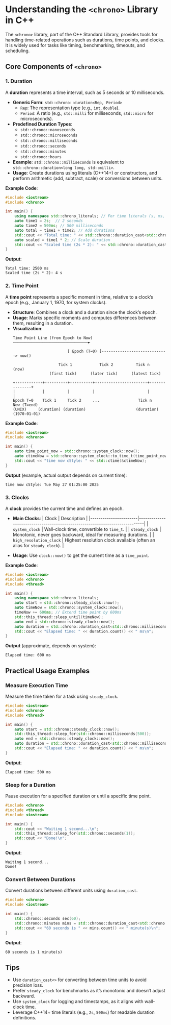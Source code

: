 # Understanding the `<chrono>` Library in C++

The `<chrono>` library, part of the C++ Standard Library, provides tools for handling time-related operations such as durations, time points, and clocks. It is widely used for tasks like timing, benchmarking, timeouts, and scheduling.

## Core Components of `<chrono>`

### 1. Duration
A **duration** represents a time interval, such as 5 seconds or 10 milliseconds.

- **Generic Form**: `std::chrono::duration<Rep, Period>`
  - `Rep`: The representation type (e.g., `int`, `double`).
  - `Period`: A ratio (e.g., `std::milli` for milliseconds, `std::micro` for microseconds).
- **Predefined Duration Types**:
  - `std::chrono::nanoseconds`
  - `std::chrono::microseconds`
  - `std::chrono::milliseconds`
  - `std::chrono::seconds`
  - `std::chrono::minutes`
  - `std::chrono::hours`
- **Example**: `std::chrono::milliseconds` is equivalent to `std::chrono::duration<long long, std::milli>`.
- **Usage**: Create durations using literals (C++14+) or constructors, and perform arithmetic (add, subtract, scale) or conversions between units.

**Example Code**:
```cpp
#include <iostream>
#include <chrono>

int main() {
    using namespace std::chrono_literals; // For time literals (s, ms, etc.)
    auto time1 = 2s;  // 2 seconds
    auto time2 = 500ms; // 500 milliseconds
    auto total = time1 + time2; // Add durations
    std::cout << "Total time: " << std::chrono::duration_cast<std::chrono::milliseconds>(total).count() << " ms\n";
    auto scaled = time1 * 2; // Scale duration
    std::cout << "Scaled time (2s * 2): " << std::chrono::duration_cast<std::chrono::seconds>(scaled).count() << " s\n";
}
```
**Output**:
```
Total time: 2500 ms
Scaled time (2s * 2): 4 s
```

### 2. Time Point
A **time point** represents a specific moment in time, relative to a clock’s epoch (e.g., January 1, 1970, for system clocks).

- **Structure**: Combines a clock and a duration since the clock’s epoch.
- **Usage**: Marks specific moments and computes differences between them, resulting in a duration.
- **Visualization**:
  ```
  Time Point Line (from Epoch to Now)  ─────────────────────────────────►
  
                          [ Epoch (T=0) ]-----------------------------> now()
  
                      Tick 1            Tick 2          Tick n   (now)
                  (first tick)      (later tick)      (latest tick)
  
  +------------+----------+----------+-----------------------+---------------+
  |            |          |          |                       |               |
  Epoch T=0    Tick 1     Tick 2     ...                 Tick n    Now (T=end)
  (UNIX)     (duration) (duration)                      (duration)
  (1970-01-01)
  ```

**Example Code**:
```cpp
#include <iostream>
#include <chrono>

int main() {
    auto time_point_now = std::chrono::system_clock::now();
    auto ctimeNow = std::chrono::system_clock::to_time_t(time_point_now);
    std::cout << "time now cStyle: " << std::ctime(&ctimeNow);
}
```
**Output** (example, actual output depends on current time):
```
time now cStyle: Tue May 27 01:25:00 2025
```

### 3. Clocks
A **clock** provides the current time and defines an epoch.

- **Main Clocks**:
  | Clock                   | Description                                                                 |
  |-----------------------|-----------------------------------------------------------------------------|
  | `system_clock`        | Wall-clock time, convertible to `time_t`.                                  |
  | `steady_clock`        | Monotonic, never goes backward, ideal for measuring durations.             |
  | `high_resolution_clock` | Highest resolution clock available (often an alias for `steady_clock`).   |

- **Usage**: Use `clock::now()` to get the current time as a `time_point`.

**Example Code**:
```cpp
#include <iostream>
#include <chrono>
#include <thread>

int main() {
    using namespace std::chrono_literals;
    auto start = std::chrono::steady_clock::now();
    auto timeNow = std::chrono::system_clock::now();
    timeNow += 600ms; // Extend time point by 600ms
    std::this_thread::sleep_until(timeNow);
    auto end = std::chrono::steady_clock::now();
    auto duration = std::chrono::duration_cast<std::chrono::milliseconds>(end - start);
    std::cout << "Elapsed time: " << duration.count() << " ms\n";
}
```
**Output** (approximate, depends on system):
```
Elapsed time: 600 ms
```

## Practical Usage Examples

### Measure Execution Time
Measure the time taken for a task using `steady_clock`.

```cpp
#include <iostream>
#include <chrono>
#include <thread>

int main() {
    auto start = std::chrono::steady_clock::now();
    std::this_thread::sleep_for(std::chrono::milliseconds(500));
    auto end = std::chrono::steady_clock::now();
    auto duration = std::chrono::duration_cast<std::chrono::milliseconds>(end - start);
    std::cout << "Elapsed time: " << duration.count() << " ms\n";
}
```
**Output**:
```
Elapsed time: 500 ms
```

### Sleep for a Duration
Pause execution for a specified duration or until a specific time point.

```cpp
#include <chrono>
#include <thread>
#include <iostream>

int main() {
    std::cout << "Waiting 1 second...\n";
    std::this_thread::sleep_for(std::chrono::seconds(1));
    std::cout << "Done!\n";
}
```
**Output**:
```
Waiting 1 second...
Done!
```

### Convert Between Durations
Convert durations between different units using `duration_cast`.

```cpp
#include <chrono>
#include <iostream>

int main() {
    std::chrono::seconds sec(60);
    std::chrono::minutes mins = std::chrono::duration_cast<std::chrono::minutes>(sec);
    std::cout << "60 seconds is " << mins.count() << " minute(s)\n";
}
```
**Output**:
```
60 seconds is 1 minute(s)
```

## Tips
- Use `duration_cast<>` for converting between time units to avoid precision loss.
- Prefer `steady_clock` for benchmarks as it’s monotonic and doesn’t adjust backward.
- Use `system_clock` for logging and timestamps, as it aligns with wall-clock time.
- Leverage C++14+ time literals (e.g., `2s`, `500ms`) for readable duration definitions.
